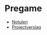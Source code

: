 # Pregame
* [Notulen](https://github.com/HANICA-DWA/sep2021-project-koeskoes/tree/main/koeskoes/1.Pregame/Notulen)
* [Projectverslag](https://github.com/HANICA-DWA/sep2021-project-koeskoes/tree/main/koeskoes/1.Pregame/Projectplan)
